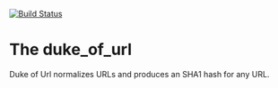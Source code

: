 [![Build Status](https://semaphoreci.com/api/v1/projects/b2cbdf83-9df5-45fd-bbb8-4eb517197de5/661950/badge.svg)](https://semaphoreci.com/martinstreicher/duke_of_url)


The duke_of_url
===========

Duke of Url normalizes URLs and produces an SHA1 hash for any URL.

